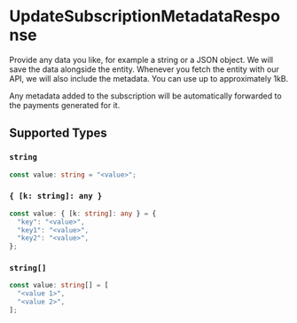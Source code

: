 # UpdateSubscriptionMetadataResponse

Provide any data you like, for example a string or a JSON object. We will save the data alongside the entity.
Whenever you fetch the entity with our API, we will also include the metadata. You can use up to approximately
1kB.

Any metadata added to the subscription will be automatically forwarded to the payments generated for it.


## Supported Types

### `string`

```typescript
const value: string = "<value>";
```

### `{ [k: string]: any }`

```typescript
const value: { [k: string]: any } = {
  "key": "<value>",
  "key1": "<value>",
  "key2": "<value>",
};
```

### `string[]`

```typescript
const value: string[] = [
  "<value 1>",
  "<value 2>",
];
```

